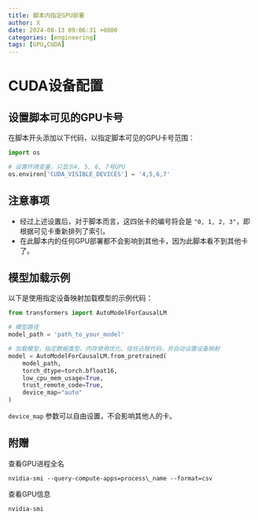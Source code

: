 ```yaml
---
title: 脚本内指定GPU部署
author: X
date: 2024-08-13 09:06:31 +0800
categories: [engineering]
tags: [GPU,CUDA]
---
```


# CUDA设备配置

## 设置脚本可见的GPU卡号

在脚本开头添加以下代码，以指定脚本可见的GPU卡号范围：

```python
import os

# 设置环境变量，只显示4, 5, 6, 7号GPU
os.environ['CUDA_VISIBLE_DEVICES'] = '4,5,6,7'
```

## 注意事项

- 经过上述设置后，对于脚本而言，这四张卡的编号将会是 `"0, 1, 2, 3"`，即根据可见卡重新排列了索引。
- 在此脚本内的任何GPU部署都不会影响到其他卡，因为此脚本看不到其他卡了。

## 模型加载示例

以下是使用指定设备映射加载模型的示例代码：

```python
from transformers import AutoModelForCausalLM

# 模型路径
model_path = 'path_to_your_model'

# 加载模型，指定数据类型、内存使用优化、信任远程代码，并自动设置设备映射
model = AutoModelForCausalLM.from_pretrained(
    model_path,
    torch_dtype=torch.bfloat16,
    low_cpu_mem_usage=True,
    trust_remote_code=True,
    device_map="auto"
)
```

`device_map` 参数可以自由设置，不会影响其他人的卡。

## 附赠
查看GPU进程全名

```
nvidia-smi --query-compute-apps=process\_name --format=csv
```

查看GPU信息

```
nvidia-smi
```

